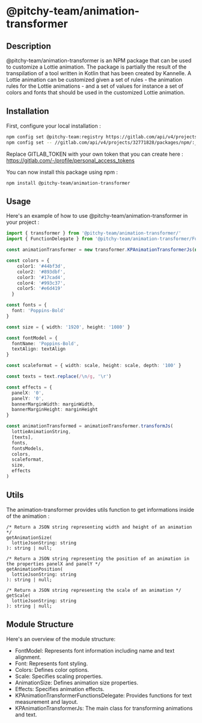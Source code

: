 # @pitchy-team/animation-transformer

## Description

@pitchy-team/animation-transformer is an NPM package that can be used to customize a Lottie animation. The package is partially the result of the transpilation of a tool written in Kotlin that has been created by Kannelle.
A Lottie animation can be customized given a set of rules - the animation rules for the Lottie animations - and a set of values for instance a set of colors and fonts that should be used in the customized Lottie animation.

## Installation

First, configure your local installation :

```bash
npm config set @pitchy-team:registry https://gitlab.com/api/v4/projects/32771828/packages/npm/
npm config set -- //gitlab.com/api/v4/projects/32771828/packages/npm/:_authToken=${GITLAB_TOKEN}
```

Replace GITLAB_TOKEN with your own token that you can create here : https://gitlab.com/-/profile/personal_access_tokens

You can now install this package using npm :

```
npm install @pitchy-team/animation-transformer
```

## Usage

Here's an example of how to use @pitchy-team/animation-transformer in your project :

```Typescript
import { transformer } from '@pitchy-team/animation-transformer/'
import { FunctionDelegate } from '@pitchy-team/animation-transformer/FunctionDelegate'

const animationTransformer = new transformer.KPAnimationTransformerJs(new FunctionDelegate())

const colors = {
    color1: '#44bf3d',
    color2: '#893dbf',
    color3: '#17cad4',
    color4: '#993c37',
    color5: '#e6d419'
  }

const fonts = {
  font: 'Poppins-Bold'
}

const size = { width: '1920', height: '1080' }

const fontModel = {
  fontName: 'Poppins-Bold',
  textAlign: textAlign
}

const scaleformat = { width: scale, height: scale, depth: '100' }

const texts = text.replace(/\n/g, '\r')

const effects = {
  panelX: '0',
  panelY: '0',
  bannerMarginWidth: marginWidth,
  bannerMarginHeight: marginHeight
}

const animationTransformed = animationTransformer.transformJs(
  lottieAnimationString,
  [texts],
  fonts,
  fontsModels,
  colors,
  scaleformat,
  size,
  effects
)
```

## Utils 

The animation-transformer provides utils function to get informations inside of the animation :

```
/* Return a JSON string representing width and height of an animation */
getAnimationSize(
  lottieJsonString: string
): string | null;

/* Return a JSON string representing the position of an animation in the properties panelX and panelY */
getAnimationPosition(
  lottieJsonString: string
): string | null;

/* Return a JSON string representing the scale of an animation */
getScale(
  lottieJsonString: string
): string | null;
```

## Module Structure

Here's an overview of the module structure:

- FontModel: Represents font information including name and text alignment.
- Font: Represents font styling.
- Colors: Defines color options.
- Scale: Specifies scaling properties.
- AnimationSize: Defines animation size properties.
- Effects: Specifies animation effects.
- KPAnimationTransformerFunctionsDelegate: Provides functions for text measurement and layout.
- KPAnimationTransformerJs: The main class for transforming animations and text.
